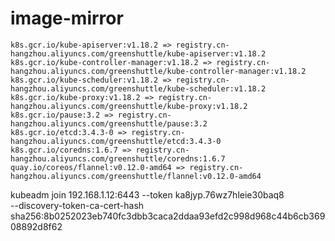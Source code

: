 # image-mirror

```
k8s.gcr.io/kube-apiserver:v1.18.2 => registry.cn-hangzhou.aliyuncs.com/greenshuttle/kube-apiserver:v1.18.2
k8s.gcr.io/kube-controller-manager:v1.18.2 => registry.cn-hangzhou.aliyuncs.com/greenshuttle/kube-controller-manager:v1.18.2
k8s.gcr.io/kube-scheduler:v1.18.2 => registry.cn-hangzhou.aliyuncs.com/greenshuttle/kube-scheduler:v1.18.2
k8s.gcr.io/kube-proxy:v1.18.2 => registry.cn-hangzhou.aliyuncs.com/greenshuttle/kube-proxy:v1.18.2
k8s.gcr.io/pause:3.2 => registry.cn-hangzhou.aliyuncs.com/greenshuttle/pause:3.2
k8s.gcr.io/etcd:3.4.3-0 => registry.cn-hangzhou.aliyuncs.com/greenshuttle/etcd:3.4.3-0
k8s.gcr.io/coredns:1.6.7 => registry.cn-hangzhou.aliyuncs.com/greenshuttle/coredns:1.6.7
quay.io/coreos/flannel:v0.12.0-amd64 => registry.cn-hangzhou.aliyuncs.com/greenshuttle/flannel:v0.12.0-amd64
```

kubeadm join 192.168.1.12:6443 --token ka8jyp.76wz7hleie30baq8 \
    --discovery-token-ca-cert-hash sha256:8b0252023eb740fc3dbb3caca2ddaa93efd2c998d968c44b6cb36908892d8f62